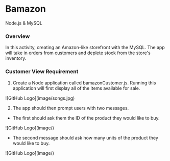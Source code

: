 # Bamazon
Node.js &amp; MySQL
<h3>Overview</h3> 
In this activity, creating an Amazon-like storefront with the MySQL. The app will take in orders from customers and deplete stock from the store's inventory. 

<h3>Customer View Requirement</h3>
<ol>
<li> Create a Node application called bamazonCustomer.js. Running this application will first display all of the items available for sale.</li>
</ol>
![GitHub Logo](image/songs.jpg)

<ol start="2">
<li>The app should then prompt users with two messages.</li>
</ol>
<ul>
<li>The first should ask them the ID of the product they would like to buy.</li>
</ul>
![GitHub Logo](image/)
<ul>
<li>The second message should ask how many units of the product they would like to buy.</li>
</ul>
![GitHub Logo](image/)
